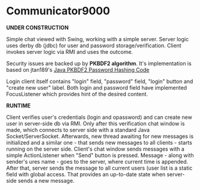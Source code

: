 # Communicator9000
<b>UNDER CONSTRUCTION</b>

Simple chat viewed with Swing, working with a simple server. Server logic uses derby db (jdbc) for user and password storage/verification. Client invokes server logic via RMI and uses the outcome.

Security issues are backed up by <b>PKBDF2 algorithm</b>. It's implementation is based on jtan189's <a href="https://gist.github.com/jtan189/3804290">Java PKBDF2 Password Hashing Code</a>

Login client itself contains "login" field, "password" field, "login" button and "create new user" label. Both login and password field have implemented FocusListener which provides hint of the desired content.

<b>RUNTIME</b>

Client verifies user's credentials (login and opassword) and can create new user in server-side db via RMI. Only after this verification chat window is made, which connects to server side with a standard Java Socket/ServerSocket. Afterwards, new thread awaiting for new messages is initialized and a similar one - that sends new messages to all clients - starts running on the server side.
Client's chat window sends messages with a simple ActionListener when "Send" button is pressed. Message - along with sender's ures name - goes to the server, where current time is appended. After that, server sends the message to all current users (user list is a static field with global access. That provides an up-to-date state when server-side sends a new message.
